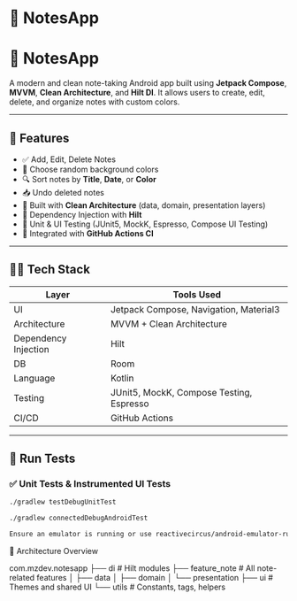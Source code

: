 # 📝 NotesApp

# 📝 NotesApp

A modern and clean note-taking Android app built using 
**Jetpack Compose**,
**MVVM**,
**Clean Architecture**,
and **Hilt DI**. 
It allows users to create, edit, delete, and organize notes with custom colors.


---

## 🚀 Features

- ✅ Add, Edit, Delete Notes  
- 🎨 Choose random background colors  
- 🔍 Sort notes by **Title**, **Date**, or **Color**
- 📥 Undo deleted notes  
- 🧱 Built with **Clean Architecture** (data, domain, presentation layers)
- 💉 Dependency Injection with **Hilt**
- 🧪 Unit & UI Testing (JUnit5, MockK, Espresso, Compose UI Testing)
- 🧪 Integrated with **GitHub Actions CI**

---

## 🧑‍💻 Tech Stack

| Layer         | Tools Used                              |
|---------------|------------------------------------------|
| UI            | Jetpack Compose, Navigation, Material3   |
| Architecture  | MVVM + Clean Architecture                |
| Dependency Injection | Hilt                               |
| DB            | Room                                     |
| Language      | Kotlin                                   |
| Testing       | JUnit5, MockK, Compose Testing, Espresso |
| CI/CD         | GitHub Actions                           |

---

## 🧪 Run Tests

### ✅ Unit Tests & Instrumented UI Tests

```bash
./gradlew testDebugUnitTest

./gradlew connectedDebugAndroidTest

Ensure an emulator is running or use reactivecircus/android-emulator-runner in CI.
```
🔧 Architecture Overview

com.mzdev.notesapp
├── di                # Hilt modules
├── feature_note      # All note-related features
│   ├── data
│   ├── domain
│   └── presentation
├── ui                # Themes and shared UI
└── utils             # Constants, tags, helpers




